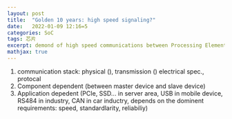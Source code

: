 ```yaml
---
layout: post
title:  "Golden 10 years: high speed signaling?"
date:   2022-01-09 12:16=5
categories: SoC
tags: 芯片
excerpt: demond of high speed communications between Processing Elements
mathjax: true
---
```


1. communication stack: physical (), transmission ()
   electrical spec., protocal
2. Component dependent (between master device and slave device)
3. Application depedent 
(PCIe, SSD... in server area, USB in mobile device, RS484 in industry, CAN in car inductry, 
depends on the dominent requirements: speed, standardlarity, reliabiliy)
